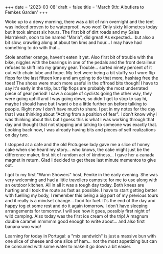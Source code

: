 +++
date = '2023-03-08'
draft = false
title = 'March 9th: Albufiera to Femkes Garden'
+++

Woke up to a dewy morning, there was a bit of rain overnight and the tent was indeed proven to be waterproof.. woo woo! Only sixty kilometres today but it took almost six hours. The first bit of dirt roads and my Salsa Marrakesh, soon to be named "Maria", did great! As expected... but also a bit slow, crawling along at about ten kms and hour... I may have had something to do with that... 

Stole another orange, haven't eaten it yet. Also first bit of trouble with the bike, niggles with the bearings in one of the pedals and the front derailleur refuses to shift into my granny gear. Trouble... sorted ninety percent of it out with chain lube and hope. My feet were being a bit stuffy so I wore flip flops for the last fifteen kms and am going to do that more, hashtag free the toes! The shoes were much more useful in the offroad bits though! I have to say it's early in the trip, but flip flops are probably the most underrated piece of gear period! I saw a couple of cyclists going the other way, they were going uphill and I was going down, so didn't get to stop to say hi, maybe I should have but I want o be a little further on before talking to people. Right now I don't have much to share. I put in my notes for the day that I was thinking about "Acting from a position of fear". I don't know why I was thinking about this but I guess this is what I was working through that day and thought that not stopping and talking to someone was exactly that. Looking back now, I was already having bits and pieces of self realizations on day two. 

I stopped at a cafe and the old Protugese lady gave me a slice of honey cake when she heard my story... who knows, the cake might just be the difference maker, first bit of random act of kindness... I gave her a canada magnet in return. Glad I decided to get these last minute mementos to give out. 

I got to my first "Warm Showers" host, Femke in the early evening. She was very welcoming and had a little travellers campsite for me to use along with an outdoor kitchen. All in all it was a tough day today. Both knees are hurting and I took the route as fast as possible. I have to start getting better with fuelling my body, I remember this being a big part of my previous tours and it really is a mindset change... food for fuel. It's the end of the day and happy tog et some rest and do it again tomorrow. I don't have sleeping arrangements for tomorrow, I will see how it goes, possibly first night of wild camping. Also today was the first ice cream of the trip! A magnum double caramel mmmmm good enough to write about... and also first banana woo woo! 

Learning for today in Portugal: a "mix sandwich" is just a massive bun with one slice of cheese and one slice of ham... not the most appetizing but can be consumed with some water to make it go down a bit easier. 